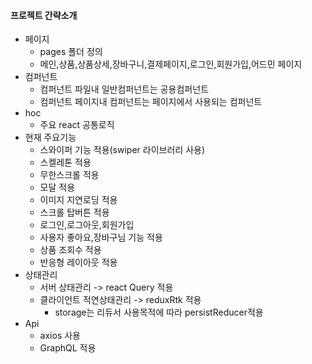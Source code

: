 #### 프로젝트 간략소개

- 페이지
  - pages 폴더 정의
  - 메인,상품,상품상세,장바구니,결제페이지,로그인,회원가입,어드민 페이지
- 컴퍼넌트
  - 컴퍼넌트 파일내 일반컴퍼넌트는 공용컴퍼넌트
  - 컴퍼넌트 페이지내 컴퍼넌트는 페이지에서 사용되는 컴퍼넌트
- hoc
  - 주요 react 공통로직
- 현재 주요기능
  - 스와이퍼 기능 적용(swiper 라이브러리 사용)
  - 스켈레톤 적용
  - 무한스크롤 적용
  - 모달 적용
  - 이미지 지연로딩 적용
  - 스크롤 탑버튼 적용
  - 로그인,로그아웃,회원가입
  - 사용자 좋아요,장바구님 기능 적용
  - 상품 조회수 적용
  - 반응형 레이아웃 적용
- 상태관리
  - 서버 상태관리 -> react Query 적용
  - 클라이언트 적연상태관리 -> reduxRtk 적용
    - storage는 리듀서 사용목적에 따라 persistReducer적용
- Api
  - axios 사용
  - GraphQL 적용
